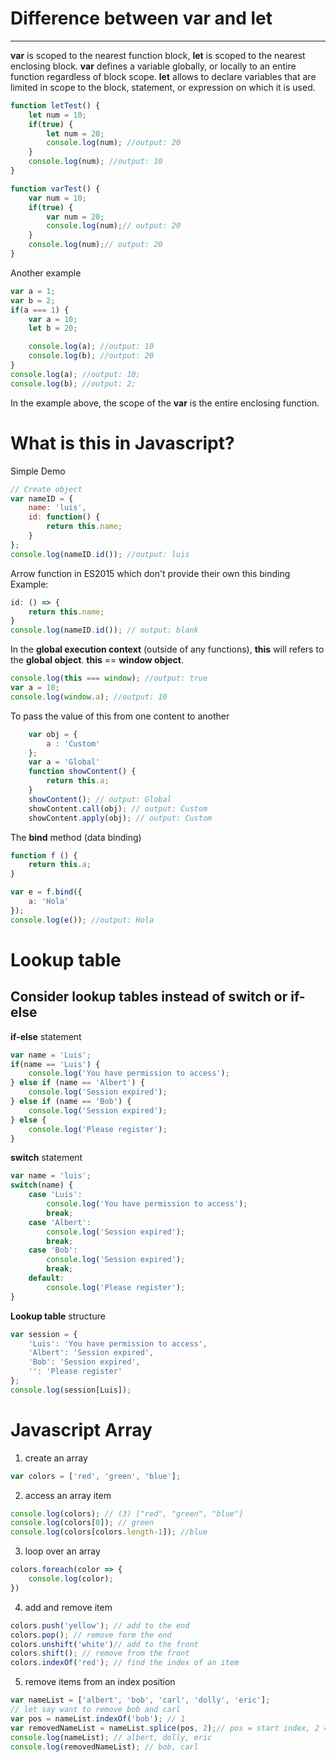 # Difference between **var** and **let** #
---
**var** is scoped to the nearest function block, **let** is scoped to the nearest enclosing block.
**var** defines a variable globally, or locally to an entire function regardless of block scope. **let** allows to declare variables that are limited in scope to the block, statement, or expression on which it is used.

```javascript
function letTest() {
    let num = 10;
    if(true) {
        let num = 20;
        console.log(num); //output: 20   
    }
    console.log(num); //output: 10
}
```
```javascript
function varTest() {
    var num = 10;
    if(true) {
        var num = 20;
        console.log(num);// output: 20
    }
    console.log(num);// output: 20
}
```
Another example
```javascript
var a = 1;
var b = 2;
if(a === 1) {
    var a = 10;
    let b = 20;

    console.log(a); //output: 10
    console.log(b); //output: 20
}
console.log(a); //output: 10;
console.log(b); //output: 2;
```
In the example above, the scope of the **var** is the entire enclosing function.

# What is **this** in Javascript? #
Simple Demo
```javascript
// Create object
var nameID = {
    name: 'luis',
    id: function() {
        return this.name;
    }
};
console.log(nameID.id()); //output: luis
```
Arrow function in ES2015 which don't provide their own this binding
Example:
```javascript
id: () => {
    return this.name;
}
console.log(nameID.id()); // output: blank
```
In the **global execution context** (outside of any functions), **this** will refers to the **global object**. **this** == **window object**.

```javascript
console.log(this === window); //output: true
var a = 10;
console.log(window.a); //output: 10
```
To pass the value of this from one content to another
```javascript
    var obj = {
        a : 'Custom'
    };
    var a = 'Global'
    function showContent() {
        return this.a;
    }
    showContent(); // output: Global
    showContent.call(obj); // output: Custom
    showContent.apply(obj); // output: Custom
```
The **bind** method (data binding)
```javascript
function f () {
    return this.a;
}

var e = f.bind({
    a: 'Hola'
});
console.log(e()); //output: Hola
```
# Lookup table #
Consider lookup tables instead of switch or if-else
---
**if-else** statement
```javascript
var name = 'Luis';
if(name == 'Luis') {
    console.log('You have permission to access');
} else if (name == 'Albert') {
    console.log('Session expired');
} else if (name == 'Bob') {
    console.log('Session expired');
} else {
    console.log('Please register');
}
```
**switch** statement
```javascript
var name = 'luis';
switch(name) {
    case 'Luis':
        console.log('You have permission to access');
        break;
    case 'Albert':
        console.log('Session expired');
        break;
    case 'Bob':
        console.log('Session expired');
        break;
    default:
        console.log('Please register');
}
```
**Lookup table** structure
```javascript
var session = {
    'Luis': 'You have permission to access',
    'Albert': 'Session expired',
    'Bob': 'Session expired',
    '': 'Please register'
};
console.log(session[Luis]);
```
# Javascript Array #
1. create an array
```javascript
var colors = ['red', 'green', 'blue'];
```
2. access an array item
```javascript
console.log(colors); // (3) ["red", "green", "blue"]
console.log(colors[0]); // green
console.log(colors[colors.length-1]); //blue
```
3. loop over an array
```javascript
colors.foreach(color => {
    console.log(color);
})
```
4. add and remove item
```javascript
colors.push('yellow'); // add to the end
colors.pop(); // remove form the end
colors.unshift('white')// add to the front
colors.shift(); // remove from the front
colors.indexOf('red'); // find the index of an item
```
5. remove items from an index position
```javascript
var nameList = ['albert', 'bob', 'carl', 'dolly', 'eric'];
// let say want to remove bob and carl
var pos = nameList.indexOf('bob'); // 1
var removedNameList = nameList.splice(pos, 2);// pos = start index, 2 = defines the number of items to be removed
console.log(nameList); // albert, dolly, eric
console.log(removedNameList); // bob, carl
```




